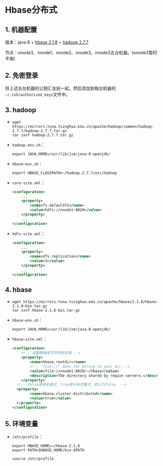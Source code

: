 # Hbase分布式

## 1. 机器配置

版本：java 8 + [hbase 2.1.8](https://mirrors.tuna.tsinghua.edu.cn/apache/hbase/2.1.8/hbase-2.1.8-bin.tar.gz) + [hadoop 2.7.7](https://mirrors.tuna.tsinghua.edu.cn/apache/hadoop/common/hadoop-2.7.7/hadoop-2.7.7.tar.gz)

节点：onode3、nnode1、nnode2、nnode3、nnode3五台机器。(onode3暂时不用)

## 2. 免密登录

将上述五台机器的公钥汇总到一起，然后添加到每台机器的```~/.ssh/authorized_keys```文件中。

## 3. hadoop

- ```shell
  wget https://mirrors.tuna.tsinghua.edu.cn/apache/hadoop/common/hadoop-2.7.7/hadoop-2.7.7.tar.gz
  tar zxvf hadoop-2.7.7.tar.gz
  ```

- ```hadoop-env.sh```：

  ```shell
  export JAVA_HOME=/usr/lib/jvm/java-8-openjdk/
  ```

- ```hbase-env.sh```：

  ```shell
  export HBASE_CLASSPATH=~/hadoop-2.7.7/etc/hadoop
  ```

- ```core-site.xml```：

  ```xml
  <configuration>
      ...
      <property>
          <name>fs.defaultFS</name>
          <value>hdfs://nnode1:8020</value>
      </property>
      ...
  </configuration>
  ```

- ``hdfs-site.xml``：

  ```xml
  <configuration>
      ...
      <property>
          <name>dfs.replication</name>
          <value>1</value>
      </property>
      ...
  </configuration>
  ```

## 4. hbase

- ```shell
  wget https://mirrors.tuna.tsinghua.edu.cn/apache/hbase/2.1.8/hbase-2.1.8-bin.tar.gz
  tar zxvf hbase-2.1.8-bin.tar.gz
  ```

- ```hbase-env.sh```：

  ```shell
  export JAVA_HOME=/usr/lib/jvm/java-8-openjdk/
  ```

- ```hbase-site.xml```：

  ```xml
  <configuration>
      <!-- 设置数据库文件存放目录 -->
      <property>
          <name>hbase.rootdir</name>
          <!-- "file://" does not belong to your dir.-->
          <value>file://nnode1:8020/~/hbase</value>
          <description>The directory shared by region servers.</description>
      </property>
  	<!-- false是单机模式，true是分布式模式，默认为false  -->
  	<property>
          <name>hbase.cluster.distributed</name>
          <value>true</value>
  	</property>
  </configuration>
  ```

## 5. 环境变量

- ```/etc/profile```：

  ```shell
  export HBASE_HOME=~/hbase-2.1.8
  export PATH=$HBASE_HOME/bin:$PATH
  ```

  ```shell
  source /etc/profile
  ```

  